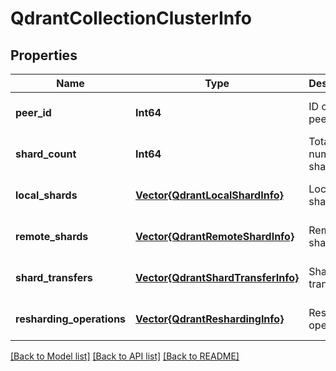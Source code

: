 # QdrantCollectionClusterInfo


## Properties
Name | Type | Description | Notes
------------ | ------------- | ------------- | -------------
**peer_id** | **Int64** | ID of this peer | [default to nothing]
**shard_count** | **Int64** | Total number of shards | [default to nothing]
**local_shards** | [**Vector{QdrantLocalShardInfo}**](QdrantLocalShardInfo.md) | Local shards | [default to nothing]
**remote_shards** | [**Vector{QdrantRemoteShardInfo}**](QdrantRemoteShardInfo.md) | Remote shards | [default to nothing]
**shard_transfers** | [**Vector{QdrantShardTransferInfo}**](QdrantShardTransferInfo.md) | Shard transfers | [default to nothing]
**resharding_operations** | [**Vector{QdrantReshardingInfo}**](QdrantReshardingInfo.md) | Resharding operations | [default to nothing]


[[Back to Model list]](../README.md#models) [[Back to API list]](../README.md#api-endpoints) [[Back to README]](../README.md)


